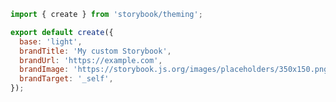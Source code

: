 ```js filename=".storybook/YourTheme.js" renderer="common" language="js"
import { create } from 'storybook/theming';

export default create({
  base: 'light',
  brandTitle: 'My custom Storybook',
  brandUrl: 'https://example.com',
  brandImage: 'https://storybook.js.org/images/placeholders/350x150.png',
  brandTarget: '_self',
});
```
